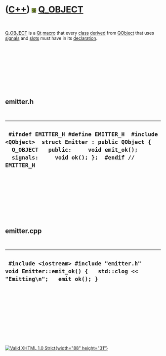 



 

 

 

 

 

([C++](Cpp.htm)) ![Qt](PicQt.png) [Q\_OBJECT](CppQ_OBJECT.htm)
==============================================================

 

[Q\_OBJECT](CppQ_OBJECT.htm) is a [Qt](CppQt.htm) [macro](CppMacro.htm)
that every [class](CppClass.htm) [derived](CppDerivedClass.htm) from
[QObject](CppQObject.htm) that uses [signals](CppSignal.htm) and
[slots](CppSlot.htm) must have in its [declaration](CppDeclaration.htm).

 

 

 

 

 

emitter.h
---------

 

  ------------------------------------------------------------------------------------------------------------------------------------------------------------------------------------------
  ` #ifndef EMITTER_H #define EMITTER_H  #include <QObject>  struct Emitter : public QObject {   Q_OBJECT   public:     void emit_ok();   signals:     void ok(); };  #endif // EMITTER_H`
  ------------------------------------------------------------------------------------------------------------------------------------------------------------------------------------------

 

 

 

 

 

emitter.cpp
-----------

 

  --------------------------------------------------------------------------------------------------------------------
  ` #include <iostream> #include "emitter.h"  void Emitter::emit_ok() {   std::clog << "Emitting\n";   emit ok(); }`
  --------------------------------------------------------------------------------------------------------------------

 

 

 

 

 





 

[![Valid XHTML 1.0 Strict](valid-xhtml10.png){width="88"
height="31"}](http://validator.w3.org/check?uri=referer)

